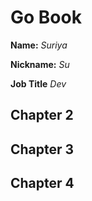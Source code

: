 # Go Book

**Name:** *Suriya*

**Nickname:** *Su*

**Job Title** *Dev*

## Chapter 2

## Chapter 3

## Chapter 4